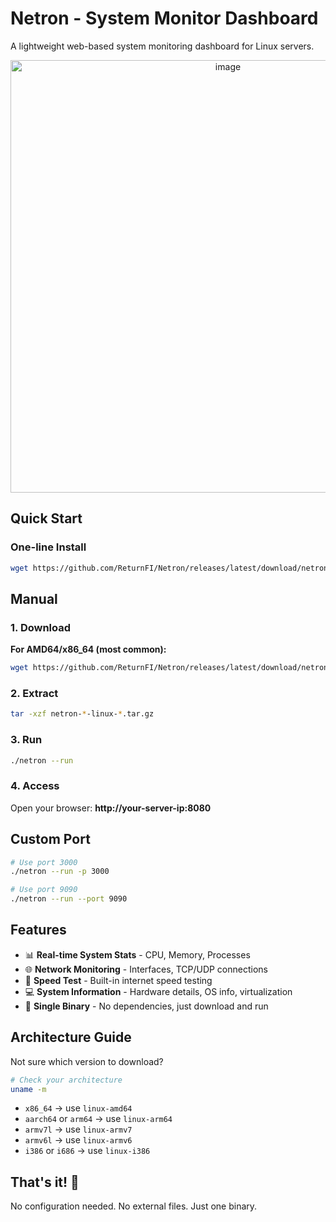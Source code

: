 # Netron - System Monitor Dashboard

A lightweight web-based system monitoring dashboard for Linux servers.

<div align="center">
<img width="680" height="692" alt="image" src="https://github.com/user-attachments/assets/37833e6f-856b-49d9-8ae3-3c34d55571c7" />
</div>

## Quick Start

### One-line Install

```bash
wget https://github.com/ReturnFI/Netron/releases/latest/download/netron-0.0.7-linux-amd64.tar.gz && tar -xzf netron-*-linux-*.tar.gz && ./netron --run
```


## Manual 

### 1. Download

**For AMD64/x86_64 (most common):**
```bash
wget https://github.com/ReturnFI/Netron/releases/latest/download/netron-0.0.7-linux-amd64.tar.gz
```

### 2. Extract

```bash
tar -xzf netron-*-linux-*.tar.gz
```

### 3. Run

```bash
./netron --run
```

### 4. Access

Open your browser: **http://your-server-ip:8080**

## Custom Port

```bash
# Use port 3000
./netron --run -p 3000

# Use port 9090
./netron --run --port 9090
```

## Features

- 📊 **Real-time System Stats** - CPU, Memory, Processes
- 🌐 **Network Monitoring** - Interfaces, TCP/UDP connections
- 🚀 **Speed Test** - Built-in internet speed testing
- 💻 **System Information** - Hardware details, OS info, virtualization
- 🎯 **Single Binary** - No dependencies, just download and run

## Architecture Guide

Not sure which version to download?

```bash
# Check your architecture
uname -m
```

- `x86_64` → use `linux-amd64`
- `aarch64` or `arm64` → use `linux-arm64`
- `armv7l` → use `linux-armv7`
- `armv6l` → use `linux-armv6`
- `i386` or `i686` → use `linux-i386`



## That's it! 🎉

No configuration needed. No external files. Just one binary.
